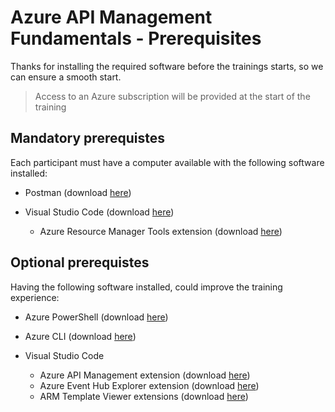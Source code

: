 # Azure API Management Fundamentals - Prerequisites

Thanks for installing the required software before the trainings starts, so we can ensure a smooth start.

> Access to an Azure subscription will be provided at the start of the training

## Mandatory prerequistes

Each participant must have a computer available with the following software installed:

* Postman (download [here](https://www.postman.com/downloads/))

* Visual Studio Code (download [here](https://code.visualstudio.com/download))
    * Azure Resource Manager Tools extension (download [here](https://marketplace.visualstudio.com/items?itemName=msazurermtools.azurerm-vscode-tools))

## Optional prerequistes

Having the following software installed, could improve the training experience:

* Azure PowerShell (download [here](https://docs.microsoft.com/en-us/powershell/azure/install-az-ps))

* Azure CLI (download [here](https://docs.microsoft.com/en-us/cli/azure/install-azure-cli))
* Visual Studio Code
    * Azure API Management extension (download [here](https://marketplace.visualstudio.com/items?itemName=ms-azuretools.vscode-apimanagement))
    * Azure Event Hub Explorer extension (download [here](https://marketplace.visualstudio.com/items?itemName=Summer.azure-event-hub-explorer))
    * ARM Template Viewer extensions (download [here](https://marketplace.visualstudio.com/items?itemName=bencoleman.armview))